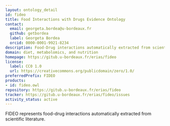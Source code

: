 ```yaml
---
layout: ontology_detail
id: fideo
title: Food Interactions with Drugs Evidence Ontology
contact:
  email: georgeta.bordea@u-bordeaux.fr
  github: getbordea
  label: Georgeta Bordea
  orcid: 0000-0001-9921-8234
description: Food-Drug interactions automatically extracted from scientific literature
domain: diet, metabolomics, and nutrition
homepage: https://gitub.u-bordeaux.fr/erias/fideo
license:
  label: CC0 1.0
  url: https://creativecommons.org/publicdomain/zero/1.0/
preferredPrefix: FIDEO
products:
- id: fideo.owl
repository: https://gitub.u-bordeaux.fr/erias/fideo
tracker: https://gitub.u-bordeaux.fr/erias/fideo/issues
activity_status: active
---
```


FIDEO represents food-drug interactions automatically extracted from scientific literature.
